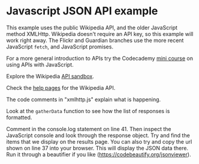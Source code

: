 # Javascript JSON API example

This example uses the public Wikipedia API, and the older JavaScript method XMLHttp. Wikipedia doesn't require an API key, so this example will work right away. The Flickr and Guardian branches use the more recent JavaScript `fetch`, and JavaScript promises.

For a more general introduction to APIs try the Codecademy [mini course](https://www.codecademy.com/apis) on using APIs with JavaScript.

Explore the Wikipedia [API sandbox](https://en.wikipedia.org/wiki/Special:ApiSandbox#action=query&titles=Main%20Page&prop=revisions&rvprop=content&format=jsonfm).

Check the [help pages](https://en.wikipedia.org/w/api.php?action=help) for the Wikipedia API.

The code comments in "xmlhttp.js" explain what is happening.

Look at the `gatherData` function to see how the list of responses is formatted.

Comment in the console.log statement on line 41. Then inspect the JavaScript console and look through the response object. Try and find the items that we display on the results page. You can also try and copy the url shown on line 37 into your browser. This will display the JSON data there. Run it through a beautifier if you like (https://codebeautify.org/jsonviewer).